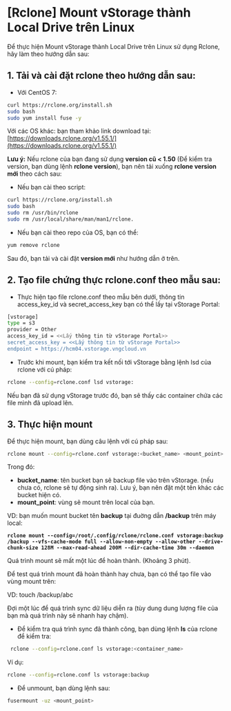 # \[Rclone] Mount vStorage thành Local Drive trên Linux

Để thực hiện Mount vStorage thành Local Drive trên Linux sử dụng Rclone, hãy làm theo hướng dẫn sau:

## 1. Tải và cài đặt **rclone** theo hướng dẫn sau:

* Với CentOS 7:

```bash
curl https://rclone.org/install.sh
sudo bash
sudo yum install fuse -y
```

Với các OS khác: bạn tham khảo link download tại: [https://downloads.rclone.org/v1.55.1/](https://downloads.rclone.org/v1.55.1/)

**Lưu ý:** Nếu rclone của bạn đang sử dụng **version cũ < 1.50** (Để kiểm tra version, bạn dùng lệnh **rclone version**), bạn nên tải xuống **rclone version mới** theo cách sau:

* Nếu bạn cài theo script:&#x20;

```bash
curl https://rclone.org/install.sh
sudo bash
sudo rm /usr/bin/rclone
sudo rm /usr/local/share/man/man1/rclone.
```

* Nếu bạn cài theo repo của OS, bạn có thể:

```bash
yum remove rclone
```

Sau đó, bạn tải và cài đặt **version mới** như hướng dẫn ở trên.

## 2. Tạo file chứng thực rclone.conf theo mẫu sau:

* Thực hiện tạo file rclone.conf theo mẫu bên dưới, thông tin access\_key\_id và secret\_access\_key bạn có thể lấy tại vStorage Portal:

```bash
[vstorage]
type = s3
provider = Other
access_key_id = <<Lấy thông tin từ vStorage Portal>>
secret_access_key = <<Lấy thông tin từ vStorage Portal>>
endpoint = https://hcm04.vstorage.vngcloud.vn
```

* Trước khi mount, bạn kiểm tra kết nối tới vStorage bằng lệnh lsd của rclone với cú pháp:

```bash
rclone --config=rclone.conf lsd vstorage:
```

Nếu bạn đã sử dụng vStorage trước đó, bạn sẽ thấy các container chứa các file mình đã upload lên.

## 3. Thực hiện mount

Để thực hiện mount, bạn dùng câu lệnh với cú pháp sau:

```bash
rclone mount --config=rclone.conf vstorage:<bucket_name> <mount_point> --vfs-cache-mode full --allow-non-empty --allow-other --drive-chunk-size 128M --max-read-ahead 200M --dir-cache-time 30m --daemon
```

Trong đó:

* **bucket\_name**: tên bucket bạn sẽ backup file vào trên vStorage. (nếu chưa có, rclone sẽ tự động sinh ra). Lưu ý, bạn nên đặt một tên khác các bucket hiện có.
* **mount\_point**: vùng sẽ mount trên local của bạn.

VD: bạn muốn mount bucket tên **backup** tại đuờng dẫn **/backup** trên máy local:

<pre class="language-bash"><code class="lang-bash"><strong>rclone mount --config=/root/.config/rclone/rclone.conf vstorage:backup /backup --vfs-cache-mode full --allow-non-empty --allow-other --drive-chunk-size 128M --max-read-ahead 200M --dir-cache-time 30m --daemon
</strong></code></pre>

Quá trình mount sẽ mất một lúc để hoàn thành. (Khoảng 3 phút).

Để test quá trình mount đã hoàn thành hay chưa, bạn có thể tạo file vào vùng mount trên:

VD: touch /backup/abc

Đợi một lúc để quá trình sync dữ liệu diễn ra (tùy dung dung lượng file của bạn mà quá trình này sẽ nhanh hay chậm).

* Để kiểm tra quá trình sync đã thành công, bạn dùng lệnh **ls** của rclone để kiểm tra:

```bash
 rclone --config=rclone.conf ls vstorage:<container_name>
```

Ví dụ:

```bash
rclone --config=rclone.conf ls vstorage:backup
```

* Để unmount, bạn dùng lệnh sau:

```bash
fusermount -uz <mount_point>
```
